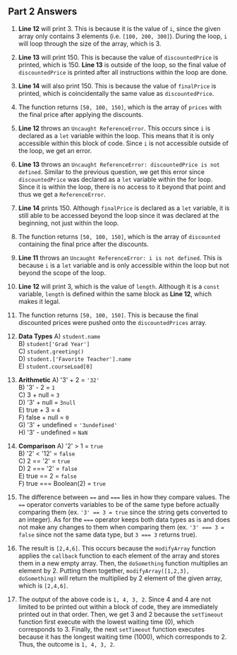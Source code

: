 ## Part 2 Answers

1) **Line 12** will print 3. This is because it is the value of `i`, since the given array only contains 3 elements (i.e. `[100, 200, 300]`). During the loop, `i` will loop through the size of the array, which is 3.
2) **Line 13** will print 150. This is because the value of `discountedPrice` is printed, which is 150. **Line 13** is outside of the loop, so the final value of `discountedPrice` is printed after all instructions within the loop are done. 
3) **Line 14** will also print 150. This is because the value of `finalPrice` is printed, which is coincidentally the same value as `discountedPrice`.
4) The function returns `[50, 100, 150]`, which is the array of `prices` with the final price after applying the discounts. 
5) **Line 12** throws an `Uncaught ReferenceError`. This occurs since `i` is declared as a `let` variable within the loop. This means that it is only accessible within this block of code. Since `i` is not accessible outside of the loop, we get an error. 
6) **Line 13** throws an `Uncaught ReferenceError: discountedPrice is not defined`. Similar to the previous question, we get this error since `discountedPrice` was declared as a `let` variable within the for loop. Since it is within the loop, there is no access to it beyond that point and thus we get a `ReferenceError`.
7) **Line 14** prints 150. Although `finalPrice` is declared as a `let` variable, it is still able to be accessed beyond the loop since it was declared at the beginning, not just within the loop.
8) The function returns `[50, 100, 150]`, which is the array of `discounted` containing the final price after the discounts. 
9) **Line 11** throws an `Uncaught ReferenceError: i is not defined`. This is because `i` is a `let` variable and is only accessible within the loop but not beyond the scope of the loop.
10) **Line 12** will print 3, which is the value of `length`. Although it is a `const` variable, `length` is defined within the same block as **Line 12**, which makes it legal. 
11) The function returns `[50, 100, 150]`. This is because the final discounted prices were pushed onto the `discountedPrices` array.

12) **Data Types** 
A) `student.name`  
B) `student['Grad Year']`  
C) `student.greeting()`  
D) `student.['Favorite Teacher'].name`  
E) `student.courseLoad[0]`  

13) **Arithmetic**
A) '3' + 2 = `'32'`  
B) '3' - 2 = `1`  
C) 3 + null = `3`  
D) '3' + null = `3null`  
E) true + 3 = `4`  
F) false + null = `0`   
G) '3' + undefined = `'3undefined'`   
H) '3' - undefined = `NaN`  

14) **Comparison**
A) '2' > 1 = `true`  
B) '2' < '12' = `false`  
C) 2 == '2' = `true`  
D) 2 === '2' = `false`  
E) true == 2 = `false`  
F) true === Boolean(2) = `true`  

15) The difference between `==` and `===` lies in how they compare values. The `==` operator converts variables to be of the same type before actually comparing them (ex. `'3' == 3 = true` since the string gets converted to an integer). As for the `===` operator keeps both data types as is and does not make any changes to them when comparing them (ex. `'3' === 3 = false` since not the same data type, but `3 === 3` returns true). 

17) The result is `[2,4,6]`. This occurs because the `modifyArray` function applies the `callback` function to each element of the array and stores them in a new empty array. Then, the `doSomething` function multiplies an element by 2. Putting them together, `modifyArray([1,2,3], doSomething)` will return the multiplied by 2 element of the given array, which is `[2,4,6]`.

19) The output of the above code is `1, 4, 3, 2`. Since 4 and 4 are not limited to be printed out within a block of code, they are immediately printed out in that order. Then, we get 3 and 2 because the `setTimeout` function first execute with the lowest waiting time (0), which corresponds to 3. Finally, the next `setTimeout` function executes because it has the longest waiting time (1000), which corresponds to 2. Thus, the outcome is `1, 4, 3, 2`.  




